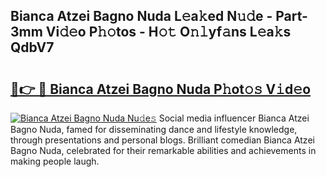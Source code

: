 ## Bianca Atzei Bagno Nuda L𝚎a𝚔ed N𝚞𝚍e - Part-3mm Vi𝚍𝚎o P𝚑𝚘tos - H𝚘𝚝 O𝚗𝚕yf𝚊ns L𝚎a𝚔s QdbV7

# <h2><a href="http://kf9ho39.oniu.top/?m=Bianca+Atzei+Bagno+Nuda">🔗👉 🔴 Bianca Atzei Bagno Nuda P𝚑ot𝚘𝚜 V𝚒d𝚎o</a></h2>

[![Bianca Atzei Bagno Nuda Nu𝚍e𝚜](https://i.imgur.com/0qMVB7G.gif)](http://kf9ho39.oniu.top/?m=Bianca+Atzei+Bagno+Nuda)
Social media influencer Bianca Atzei Bagno Nuda, famed for disseminating dance and lifestyle knowledge, through presentations and personal blogs. Brilliant comedian Bianca Atzei Bagno Nuda, celebrated for their remarkable abilities and achievements in making people laugh.  
